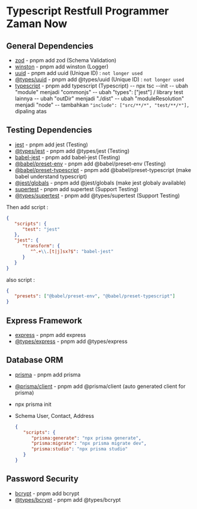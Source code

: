 # Typescript Restfull Programmer Zaman Now

## General Dependencies

-  [zod](https://zod.dev/) - pnpm add zod (Schema Validation)
-  [winston](https://www.npmjs.com/package/winston) - pnpm add winston (Logger)
-  [uuid](https://www.npmjs.com/package/uuid) - pnpm add uuid (Unique ID) : `not longer used`
-  [@types/uuid](https://www.npmjs.com/package/@types/uuid) - pnpm add @types/uuid (Unique ID) : `not longer used`
-  [typescript](https://www.typescriptlang.org/) - pnpm add typescript (Typescript)
   -- npx tsc --init
   -- ubah "module" menjadi "commonjs"
   -- ubah "types": ["jest"] / library test lainnya
   -- ubah "outDir" menjadi "./dist"
   -- ubah "moduleResolution" menjadi "node"
   -- tambahkan `"include": ["src/**/*", "test/**/*"],` dipaling atas

## Testing Dependencies

-  [jest](https://jestjs.io/) - pnpm add jest (Testing)
-  [@types/jest](https://www.npmjs.com/package/@types/jest) - pnpm add @types/jest (Testing)
-  [babel-jest](https://www.npmjs.com/package/babel-jest) - pnpm add babel-jest (Testing)
-  [@babel/preset-env](https://www.npmjs.com/package/@babel/preset-env) - pnpm add @babel/preset-env (Testing)
-  [@babel/preset-typescript](https://www.npmjs.com/package/@babel/preset-typescript) - pnpm add @babel/preset-typescript (make babel understand typescript)
-  [@jest/globals](https://www.npmjs.com/package/@jest/globals) - pnpm add @jest/globals (make jest globaly available)
-  [supertest](https://www.npmjs.com/package/supertest) - pnpm add supertest (Support Testing)
-  [@types/supertest](https://www.npmjs.com/package/@types/supertest) - pnpm add @types/supertest (Support Testing)

Then add script :

```json
{
   "scripts": {
      "test": "jest"
   },
   "jest": {
      "transform": {
         "^.+\\.[t|j]sx?$": "babel-jest"
      }
   }
}
```

also script :

```json
{
   "presets": ["@babel/preset-env", "@babel/preset-typescript"]
}
```

## Express Framework

-  [express](https://expressjs.com/) - pnpm add express
-  [@types/express](https://www.npmjs.com/package/@types/express) - pnpm add @types/express

## Database ORM

-  [prisma](https://www.prisma.io/) - pnpm add prisma
-  [@prisma/client](https://www.npmjs.com/package/@prisma/client) - pnpm add @prisma/client (auto generated client for prisma)
-  npx prisma init
-  Schema User, Contact, Address

   ```json
   {
      "scripts": {
         "prisma:generate": "npx prisma generate",
         "prisma:migrate": "npx prisma migrate dev",
         "prisma:studio": "npx prisma studio"
      }
   }
   ```

## Password Security

-  [bcrypt](https://www.npmjs.com/package/bcrypt) - pnpm add bcrypt
-  [@types/bcrypt](https://www.npmjs.com/package/@types/bcrypt) - pnpm add @types/bcrypt
